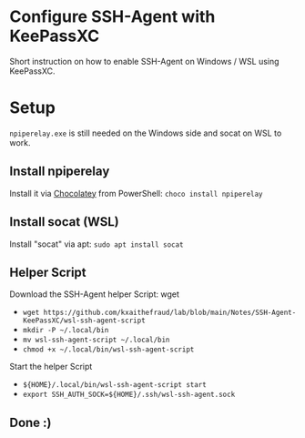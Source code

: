 # Configure SSH-Agent with KeePassXC

Short instruction on how to enable SSH-Agent on Windows / WSL using KeePassXC.

# Setup

`npiperelay.exe` is still needed on the Windows side and socat on WSL to work.

## Install npiperelay

Install it via [Chocolatey](https://chocolatey.org/) from PowerShell:
`choco install npiperelay`

## Install socat (WSL)

Install "socat" via apt:
`sudo apt install socat`

## Helper Script

Download the SSH-Agent helper Script:
wget 

 - `wget https://github.com/kxaithefraud/lab/blob/main/Notes/SSH-Agent-KeePassXC/wsl-ssh-agent-script`
 - `mkdir -P ~/.local/bin`
 - `mv wsl-ssh-agent-script ~/.local/bin`
 - `chmod +x ~/.local/bin/wsl-ssh-agent-script`

Start the helper Script

 - `${HOME}/.local/bin/wsl-ssh-agent-script start`
 - `export SSH_AUTH_SOCK=${HOME}/.ssh/wsl-ssh-agent.sock`

## Done :)
